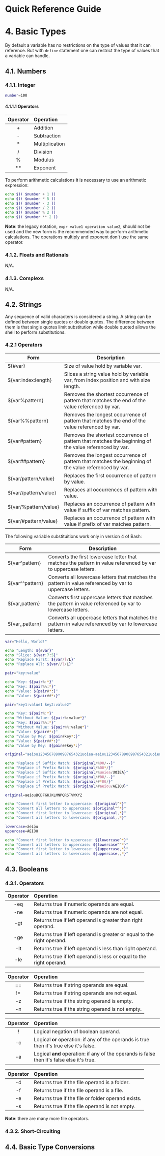 Quick Reference Guide
=====================

# 4. Basic Types

By default a variable has no restrictions on the type of values that it can reference. But with ```define``` statement one can restrict the type of values that a variable can handle.

## 4.1. Numbers

### 4.1.1. Integer

```bash
number=100
```

#### 4.1.1.1 Operators

| Operator | Operation      |
|:--------:|:---------------|
| +        | Addition       |
| -        | Subtraction    |
| *        | Multiplication |
| /        | Division       |
| %        | Modulus        |
| **       | Exponent       |

To perform arithmetic calculations it is necessary to use an arithmetic expression:

```bash
echo $(( $number + 1 ))
echo $(( $number * 5 ))
echo $(( $number - 3 ))
echo $(( $number / 2 ))
echo $(( $number % 2 ))
echo $(( $number ** 2 ))
```

**Note**: the legacy notation, ```expr value1 operation value2```, should not be used and the new form is the recommended way to perform arithmetic calculations. The operations multiply and exponent don't use the same operator.

### 4.1.2. Floats and Rationals

N/A.

### 4.1.3. Complexs

N/A.

## 4.2. Strings

Any sequence of valid characters is considered a string. A string can be defined between single quotes or double quotes. The difference between them is that single quotes limit substitution while double quoted allows the shell to perform substitutions.

### 4.2.1 Operators

| Form                  | Description |
|-----------------------|-------------|
| ${#var}               | Size of value hold by variable var. |
| ${var:index:length}   | Slices a string value hold by variable var, from index position and with size length. |
| ${var%pattern}        | Removes the shortest occurrence of pattern that matches the end of the value referenced by var. |
| ${var%%pattern}       | Removes the longest occurrence of pattern that matches the end of the value referenced by var. |
| ${var#pattern}        | Removes the shortest occurrence of pattern that matches the beginning of the value referenced by var. |
| ${var##pattern}       | Removes the longest occurrence of pattern that matches the beginning of the value referenced by var. |
| ${var/pattern/value}  | Replaces the first occurrence of pattern by value. |
| ${var//pattern/value} | Replaces all occurrences of pattern with value. |
| ${var/%pattern/value} | Replaces an occurrence of pattern with value if suffix of var matches pattern. |
| ${var/#pattern/value} | Replaces an occurrence of pattern with value if prefix of var matches pattern. |

The following variable substituitions work only in version 4 of Bash:

| Form                  | Description |
|-----------------------|-------------|
| ${var\^pattern}       | Converts the first lowercase letter that matches the pattern in value referenced by var to uppercase letters. |
| ${var\^\^pattern}     | Converts all lowercase letters that matches the pattern in value referenced by var to uppercase letters. |
| ${var,pattern}        | Converts first uppercase letters that matches the pattern in value referenced by var to lowercase letters. |
| ${var,,pattern}       | Converts all uppercase letters that matches the pattern in value referenced by var to lowercase letters. |

```bash
var="Hello, World!"

echo "Length: ${#var}"
echo "Slice: ${var:7:5}"
echo "Replace First: ${var/l/L}"
echo "Replace All: ${var//l/L}"
```

```bash
pair="key:value"

echo "Key: ${pair%:*}"
echo "Key: ${pair%%:*}"
echo "Value: ${pair#*:}"
echo "Value: ${pair##*:}"

pair="key1:value1 key2:value2"

echo "Key: ${pair%:*}"
echo "Without Value: ${pair%:value*}"
echo "Key: ${pair%%:*}"
echo "Without Value: ${pair%%:value*}"
echo "Value: ${pair#*:}"
echo "Value by Key: ${pair#key*:}"
echo "Value: ${pair##*:}"
echo "Value by Key: ${pair##key*:}"
```

```bash
original="aeiou12345678900987654321uoiea-aeiou12345678900987654321uoiea"

echo "Replace if Suffix Match: ${original/%00/--}"
echo "Replace if Prefix Match: ${original/%00*/}"
echo "Replace if Suffix Match: ${original/%uoiea/UOIEA}"
echo "Replace if Prefix Match: ${original/#00/--}"
echo "Replace if Prefix Match: ${original/#*00/}"
echo "Replace if Prefix Match: ${original/#aeiou/AEIOU}"
```

```bash
original=aeiouBCDFGHJKLMNPQRSTVWXYZ

echo "Convert first letter to uppercase: ${original^*}"
echo "Convert all letters to uppercase: ${original^^*}"
echo "Convert first letter to lowercase: ${original,*}"
echo "Convert all letters to lowercase: ${original,,*}"

lowercase=âéíõu
uppercase=ÂÉÍÕU

echo "Convert first letter to uppercase: ${lowercase^*}"
echo "Convert all letters to uppercase: ${lowercase^^*}"
echo "Convert first letter to lowercase: ${uppercase,*}"
echo "Convert all letters to lowercase: ${uppercase,,*}"
```

## 4.3. Booleans

### 4.3.1. Operators

| Operator | Operation      |
|:--------:|:---------------|
| -eq      | Returns true if numeric operands are equal. |
| -ne      | Returns true if numeric operands are not equal. |
| -gt      | Returns true if left operand is greater than right operand. |
| -ge      | Returns true if left operand is greater or equal to the right operand. |
| -lt      | Returns true if left operand is less than right operand. |
| -le      | Returns true if left operand is less or equal to the right operand. |

| Operator | Operation      |
|:--------:|:---------------|
| ==       | Returns true if string operands are equal.       |
| !=       | Returns true if string operands are not equal.   |
| -z       | Returns true if the string operand is empty.     |
| -n       | Returns true if the string operand is not empty. |

| Operator | Operation      |
|:--------:|:---------------|
| !        | Logical negation of boolean operand. |
| -o       | Logical **or** operation: if any of the operands is true then it's true else it's false. |
| -a       | Logical **and** operation: if any of the operands is false then it's false else it's true. |

| Operator | Operation      |
|:--------:|:---------------|
| -d       | Returns true if the file operand is a folder.      |
| -f       | Returns true if the file operand is a file.        |
| -e       | Returns true if the file or folder operand exists. |
| -s       | Returns true if the file operand is not empty.     |

**Note**: there are many more file operators.

### 4.3.2. Short-Circuiting

## 4.4. Basic Type Conversions
